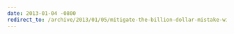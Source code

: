 ```yaml
---
date: 2013-01-04 -0800
redirect_to: /archive/2013/01/05/mitigate-the-billion-dollar-mistake-with-aspects.aspx/
---
```

